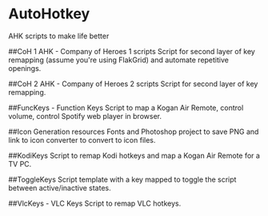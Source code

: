 # AutoHotkey
AHK scripts to make life better

##CoH 1 AHK - Company of Heroes 1 scripts 
Script for second layer of key remapping (assume you're using FlakGrid) and automate repetitive openings.

##CoH 2 AHK - Company of Heroes 2 scripts 
Script for second layer of key remapping.

##FuncKeys - Function Keys
Script to map a Kogan Air Remote, control volume, control Spotify web player in browser.

##Icon Generation resources
Fonts and Photoshop project to save PNG and link to icon converter to convert to icon files.

##KodiKeys
Script to remap Kodi hotkeys and map a Kogan Air Remote for a TV PC.

##ToggleKeys
Script template with a key mapped to toggle the script between active/inactive states.

##VlcKeys - VLC Keys
Script to remap VLC hotkeys.